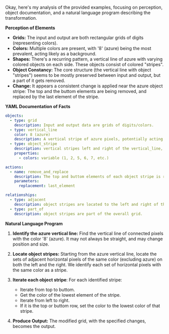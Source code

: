 Okay, here's my analysis of the provided examples, focusing on perception, object documentation, and a natural language program describing the transformation.

**Perception of Elements**

*   **Grids:** The input and output are both rectangular grids of digits (representing colors).
*   **Colors:**  Multiple colors are present, with '8' (azure) being the most prevalent, acting likely as a background.
*   **Shapes:** There's a recurring pattern, a vertical line of azure with varying colored objects on each side. These objects consist of colored "stripes".
*   **Object Constancy:** The core structure (the vertical line with object "stripes") seems to be mostly preserved between input and output, but a part of it gets removed.
*	**Change:** It appears a consistent change is applied near the azure object stripe: The top and the buttom elements are being removed, and replaced by the last element of the stripe.

**YAML Documentation of Facts**


```yaml
objects:
  - type: grid
    description: Input and output data are grids of digits/colors.
  - type: vertical_line
    color: 8 (azure)
    description: A vertical stripe of azure pixels, potentially acting as a separator or reference.
  - type: object_stripe
    description: vertical stripes left and right of the vertical_line, composed by varying colored pixels.
    properties:
      - colors: variable (1, 2, 5, 6, 7, etc.)

actions:
  - name: remove_and_replace
    description: The top and buttom elements of each object stripe is removed.
    parameters:
      replacement: last_element

relationships:
  - type: adjacent
    description: object stripes are located to the left and right of the azure vertical_line.
  - type: part_of
    description: object stripes are part of the overall grid.
```


**Natural Language Program**

1.  **Identify the azure vertical line:** Find the vertical line of connected pixels with the color '8' (azure). It may not always be straight, and may change position and size.

2.  **Locate object stripes:** Starting from the azure vertical line, locate the sets of adjacent horizontal pixels of the same color (excluding azure) on both the left and the right. We identify each set of horizontal pixels with the same color as a stripe.

3. **Iterate each object stripe**: For each identified stripe:
    * Iterate from top to buttom.
    * Get the color of the lowest element of the stripe.
    * Iterate from left to right.
    * If it is the top or buttom row, set the color to the lowest color of that stripe.

4.  **Produce Output:** The modified grid, with the specified changes, becomes the output.
